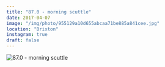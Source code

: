 ```yaml
---
title: "87.0 - morning scuttle"
date: 2017-04-07
image: "/img/photo/955129a10d655abcaa71be885a841cee.jpg"
location: "Brixton"
instagram: true
draft: false
---
```


![87.0 - morning scuttle](/img/photo/955129a10d655abcaa71be885a841cee.jpg)
